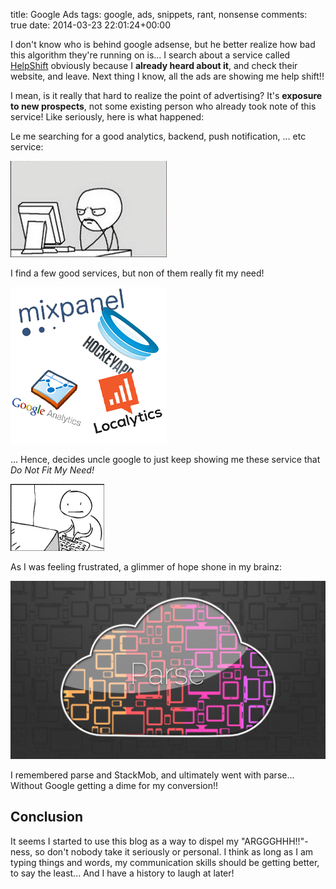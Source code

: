 title: Google Ads
tags: google, ads, snippets, rant, nonsense
comments: true
date: 2014-03-23 22:01:24+00:00

I don't know who is behind google adsense, but he better realize how bad this algorithm they're running on is... I search about a service called [HelpShift](https://www.helpshift.com/) obviously because I __already heard about it__, and check their website, and leave. Next thing I know, all the ads are showing me help shift!!

I mean, is it really that hard to realize the point of advertising? It's __exposure to new prospects__, not some existing person who already took note of this service! Like seriously, here is what happened:

Le me searching for a good analytics, backend, push notification, ... etc service:

![image](/images/rapid.jpg)

I find a few good services, but non of them really fit my need!

![image](/images/analytics-services.png)

... Hence, decides uncle google to just keep showing me these service that _Do Not Fit My Need!_

![image](/images/0044.gif)

As I was feeling frustrated, a glimmer of hope shone in my brainz:

![image](/images/Parse_Cloud.png)

I remembered parse and StackMob, and ultimately went with parse... Without Google getting a dime for my conversion!!

## Conclusion

It seems I started to use this blog as a way to dispel my "ARGGGHHH!!"-ness, so don't nobody take it seriously or personal. I think as long as I am typing things and words, my communication skills should be getting better, to say the least... And I have a history to laugh at later!
